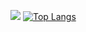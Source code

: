 
![](https://komarev.com/ghpvc/?AleksandrPav=your-github-AleksandrPav)
[![Top Langs](https://github-readme-stats.vercel.app/api/top-langs/?username=AleksandrPav&layout=compact)](https://github.com/anuraghazra/github-readme-stats)
